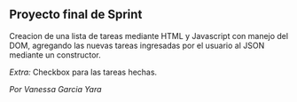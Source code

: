 ## Proyecto final de Sprint

Creacion de una lista de tareas mediante HTML y Javascript con manejo del DOM, agregando las nuevas tareas ingresadas por el usuario al JSON mediante un constructor.

*Extra:* Checkbox para las tareas hechas.

_Por Vanessa Garcia Yara_
